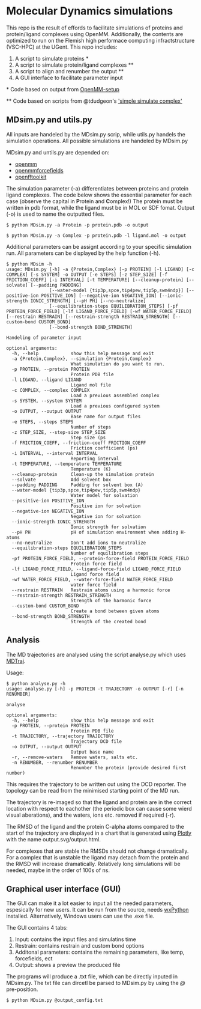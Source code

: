 # Molecular Dynamics simulations

This repo is the result of effords to facilitate simulations of proteins and protein/ligand complexes using OpenMM. Additionally, the contents are optimized to run on the Flemish high performace computing infractstructure (VSC-HPC) at the UGent.
This repo includes:
1. A script to simulate proteins *
2. A script to simulate protein/ligand complexes **
3. A script to align and renumber the output **
4. A GUI interface to facilitate parameter input

\* Code based on output from [OpenMM-setup](https://github.com/openmm/openmm-setup.git)

** Code based on scripts from @tdudgeon's ['simple simulate complex'](https://github.com/tdudgeon/simple-simulate-complex.git)

## MDsim.py and utils.py

All inputs are handeled by the MDsim.py scrip, while utils.py handels the simulation operations. All possible simulations are handeled by MDsim.py

MDsim.py and untils.py are depended on:
* [openmm](https://openmm.org)
* [openmmforcefields](https://github.com/openmm/openmmforcefields/tree/main)
* [openfftoolkit](https://github.com/openforcefield/openff-toolkit/tree/main)

The simulation parameter (-a) differentiates between proteins and protein ligand complexes. The code below shows the essential parameter for each case (observe the capital in **P**rotein and **C**omplex!) The protein must be written in pdb format, while the ligand must be in MOL or SDF fomat. Output (-o) is used to name the outputted files.
```
$ python MDsim.py -a Protein -p protein.pdb -o output 
```
```
$ python MDsim.py -a Complex -p protein.pdb -l ligand.mol -o output 
```
Additional parameters can be assignt according to your specific simulation run. All parameters can be displayed by the help function (-h).
```
$ python MDsim -h
usage: MDsim.py [-h] -a {Protein,Complex} [-p PROTEIN] [-l LIGAND] [-c COMPLEX] [-s SYSTEM] -o OUTPUT [-e STEPS] [-z STEP_SIZE] [-f FRICTION_COEFF] [-i INTERVAL] [-t TEMPERATURE] [--cleanup-protein] [--solvate] [--padding PADDING]
                [--water-model {tip3p,spce,tip4pew,tip5p,swm4ndp}] [--positive-ion POSITIVE_ION] [--negative-ion NEGATIVE_ION] [--ionic-strength IONIC_STRENGTH] [--pH PH] [--no-neutralize]
                [--equilibration-steps EQUILIBRATION_STEPS] [-pf PROTEIN_FORCE_FIELD] [-lf LIGAND_FORCE_FIELD] [-wf WATER_FORCE_FIELD] [--restrain RESTRAIN] [--restrain-strength RESTRAIN_STRENGTH] [--custom-bond CUSTOM_BOND]        
                [--bond-strength BOND_STRENGTH]

Handeling of parameter input

optional arguments:
  -h, --help            show this help message and exit
  -a {Protein,Complex}, --simulation {Protein,Complex}
                        What simulation do you want to run.
  -p PROTEIN, --protein PROTEIN
                        Protein PDB file
  -l LIGAND, --ligand LIGAND
                        Ligand mol file
  -c COMPLEX, --complex COMPLEX
                        Load a previous assembled complex
  -s SYSTEM, --system SYSTEM
                        Load a previous configured system
  -o OUTPUT, --output OUTPUT
                        Base name for output files
  -e STEPS, --steps STEPS
                        Number of steps
  -z STEP_SIZE, --step-size STEP_SIZE
                        Step size (ps
  -f FRICTION_COEFF, --friction-coeff FRICTION_COEFF
                        Friction coefficient (ps)
  -i INTERVAL, --interval INTERVAL
                        Reporting interval
  -t TEMPERATURE, --temperature TEMPERATURE
                        Temperature (K)
  --cleanup-protein     Clean-up the simulation protein
  --solvate             Add solvent box
  --padding PADDING     Padding for solvent box (A)
  --water-model {tip3p,spce,tip4pew,tip5p,swm4ndp}
                        Water model for solvation
  --positive-ion POSITIVE_ION
                        Positive ion for solvation
  --negative-ion NEGATIVE_ION
                        Negative ion for solvation
  --ionic-strength IONIC_STRENGTH
                        Ionic strength for solvation
  --pH PH               pH of simulation environment when adding H-atoms
  --no-neutralize       Don't add ions to neutralize
  --equilibration-steps EQUILIBRATION_STEPS
                        Number of equilibration steps
  -pf PROTEIN_FORCE_FIELD, --protein-force-field PROTEIN_FORCE_FIELD
                        Protein force field
  -lf LIGAND_FORCE_FIELD, --ligand-force-field LIGAND_FORCE_FIELD
                        Ligand force field
  -wf WATER_FORCE_FIELD, --water-force-field WATER_FORCE_FIELD
                        water force field
  --restrain RESTRAIN   Restrain atoms using a harmonic force
  --restrain-strength RESTRAIN_STRENGTH
                        Strength of the harmonic force
  --custom-bond CUSTOM_BOND
                        Create a bond between given atoms
  --bond-strength BOND_STRENGTH
                        Strength of the created bond
```

## Analysis

The MD trajectories are analysed using the script analyse.py which uses [MDTraj](http://mdtraj.org/).

Usage:
```
$ python analyse.py -h
usage: analyse.py [-h] -p PROTEIN -t TRAJECTORY -o OUTPUT [-r] [-n RENUMBER]

analyse

optional arguments:
  -h, --help            show this help message and exit
  -p PROTEIN, --protein PROTEIN
                        Protein PDB file
  -t TRAJECTORY, --trajectory TRAJECTORY
                        Trajectory DCD file
  -o OUTPUT, --output OUTPUT
                        Output base name
  -r, --remove-waters   Remove waters, salts etc.
  -n RENUMBER, --renumber RENUMBER
                        Renumber the protein (provide desired first number)
```
This requires the trajectory to be written out using the DCD reporter. The topology can be read from the minimised
starting point of the MD run.

The trajectory is  re-imaged so that the ligand and protein are in the correct location with respect to eachother (the periodic
box can cause some wierd visual aberations), and the waters, ions etc. removed if required (-r).

The RMSD of the ligand and the protein C-alpha atoms compared to the start of the trajectory are displayed in a chart
that is generated using [Plotly](https://plotly.com/graphing-libraries/) with the name output.svg/output.html.

For complexes that are stable the RMSDs should not change dramatically. For a complex that is unstable the ligand may 
detach from the protein and the RMSD will increase dramatically. Relatively long simulations will be needed, maybe in the 
order of 100s of ns.

## Graphical user interface (GUI)

The GUI can make it a lot easier to input all the needed parameters, espesically for new users.
It can be run from the source, needs [wxPython](https://wxpython.org/index.html) installed. Alternatively, Windows users can use the .exe file.

The GUI contains 4 tabs:
1. Input: contains the input files and simulatins time
2. Restrain: contains restrain and custom bond options
3. Additonal parameters: contains the remaining parameters, like temp, forcefields, ect
4. Output: shows a preview the produced file

The programs will produce a .txt file, which can be directly inputed in MDsim.py. The txt file can dircetl be parsed to MDsim.py by using the *@* pre-position.
```
$ python MDsim.py @output_config.txt
```

